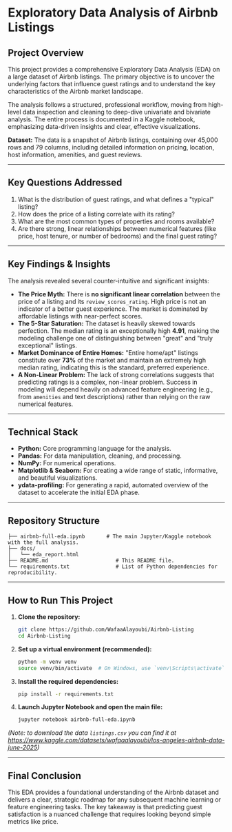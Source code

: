 # Exploratory Data Analysis of Airbnb Listings

## Project Overview

This project provides a comprehensive Exploratory Data Analysis (EDA) on a large dataset of Airbnb listings. The primary objective is to uncover the underlying factors that influence guest ratings and to understand the key characteristics of the Airbnb market landscape.

The analysis follows a structured, professional workflow, moving from high-level data inspection and cleaning to deep-dive univariate and bivariate analysis. The entire process is documented in a Kaggle notebook, emphasizing data-driven insights and clear, effective visualizations.

**Dataset:** The data is a snapshot of Airbnb listings, containing over 45,000 rows and 79 columns, including detailed information on pricing, location, host information, amenities, and guest reviews.

---

## Key Questions Addressed

1.  What is the distribution of guest ratings, and what defines a "typical" listing?
2.  How does the price of a listing correlate with its rating?
3.  What are the most common types of properties and rooms available?
4.  Are there strong, linear relationships between numerical features (like price, host tenure, or number of bedrooms) and the final guest rating?

---

## Key Findings & Insights

The analysis revealed several counter-intuitive and significant insights:

-   **The Price Myth:** There is **no significant linear correlation** between the price of a listing and its `review_scores_rating`. High price is not an indicator of a better guest experience. The market is dominated by affordable listings with near-perfect scores.
-   **The 5-Star Saturation:** The dataset is heavily skewed towards perfection. The median rating is an exceptionally high **4.91**, making the modeling challenge one of distinguishing between "great" and "truly exceptional" listings.
-   **Market Dominance of Entire Homes:** "Entire home/apt" listings constitute over **73%** of the market and maintain an extremely high median rating, indicating this is the standard, preferred experience.
-   **A Non-Linear Problem:** The lack of strong correlations suggests that predicting ratings is a complex, non-linear problem. Success in modeling will depend heavily on advanced feature engineering (e.g., from `amenities` and text descriptions) rather than relying on the raw numerical features.

---

## Technical Stack

-   **Python:** Core programming language for the analysis.
-   **Pandas:** For data manipulation, cleaning, and processing.
-   **NumPy:** For numerical operations.
-   **Matplotlib & Seaborn:** For creating a wide range of static, informative, and beautiful visualizations.
-   **ydata-profiling:** For generating a rapid, automated overview of the dataset to accelerate the initial EDA phase.

---

## Repository Structure

```
├── airbnb-full-eda.ipynb       # The main Jupyter/Kaggle notebook with the full analysis.
├── docs/
│   └── eda_report.html
├── README.md                      # This README file.
└── requirements.txt               # List of Python dependencies for reproducibility.
```

---

## How to Run This Project

1.  **Clone the repository:**
    ```bash
    git clone https://github.com/WafaaAlayoubi/Airbnb-Listing
    cd Airbnb-Listing
    ```

2.  **Set up a virtual environment (recommended):**
    ```bash
    python -m venv venv
    source venv/bin/activate  # On Windows, use `venv\Scripts\activate`
    ```

3.  **Install the required dependencies:**
    ```bash
    pip install -r requirements.txt
    ```

4.  **Launch Jupyter Notebook and open the main file:**
    ```bash
    jupyter notebook airbnb-full-eda.ipynb
    ```
*(Note: to download the data `listings.csv` you can find it at https://www.kaggle.com/datasets/wafaaalayoubi/los-angeles-airbnb-data-june-2025)*

---

## Final Conclusion

This EDA provides a foundational understanding of the Airbnb dataset and delivers a clear, strategic roadmap for any subsequent machine learning or feature engineering tasks. The key takeaway is that predicting guest satisfaction is a nuanced challenge that requires looking beyond simple metrics like price.